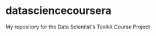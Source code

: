 datasciencecoursera
===================

My repository for the Data Scientist's Toolkit Course Project
